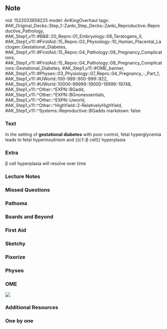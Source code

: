 ## Note
nid: 1522033658225
model: AnKingOverhaul
tags: #AK_Original_Decks::Step_1::Zanki_Step_Decks::Zanki_Reproductive::Reproductive_Pathology, #AK_Step1_v11::#B&B::20_Repro::01_Embryology::06_Teratogens_II, #AK_Step1_v11::#FirstAid::15_Repro::03_Physiology::10_Human_Placental_Lactogen::Gestational_Diabetes, #AK_Step1_v11::#FirstAid::15_Repro::04_Pathology::08_Pregnancy_Complications, #AK_Step1_v11::#FirstAid::15_Repro::04_Pathology::08_Pregnancy_Complications::Gestational_Diabetes, #AK_Step1_v11::#OME_banner, #AK_Step1_v11::#Physeo::03_Physiology::07_Repro::04_Pregnancy_-_Part_1, #AK_Step1_v11::#UWorld::100-999::900-999::922, #AK_Step1_v11::#UWorld::10000-99999::19000-19999::19748, #AK_Step1_v11::^Other::^EXPN::BGadd, #AK_Step1_v11::^Other::^EXPN::BGnonessentials, #AK_Step1_v11::^Other::^EXPN::Uworld, #AK_Step1_v11::^Other::^HighYield::2-RelativelyHighYield, #AK_Step1_v11::^Systems::Reproductive::BGadds
markdown: false

### Text
In the setting of <b>gestational diabetes</b> with poor control,
fetal hyperglycemia leads to fetal hyperinsulinism and {{c1::β
cell}} hyperplasia

### Extra
<div>
  β cell hyperplasia will resolve over time
</div>

### Lecture Notes


### Missed Questions


### Pathoma


### Boards and Beyond


### First Aid


### Sketchy


### Pixorize


### Physeo


### OME
<div class="ome-widget">
  <a href="https://onlinemeded.org?ref=anki"><img src=
  "_OME_AnkiFlashcards_General_4.png"></a>
</div>

### Additional Resources


### One by one

